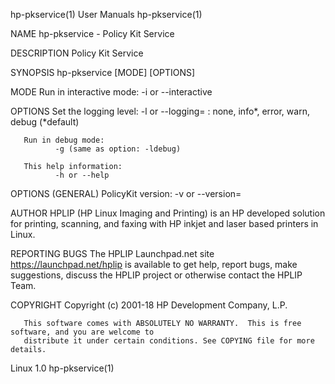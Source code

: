 hp-pkservice(1)                              User Manuals                              hp-pkservice(1)

NAME
       hp-pkservice - Policy Kit Service

DESCRIPTION
       Policy Kit Service

SYNOPSIS
       hp-pkservice [MODE] [OPTIONS]

MODE
       Run in interactive mode:
              -i or --interactive

OPTIONS
       Set the logging level:
              -l<level> or --logging=<level> <level>: none, info*, error, warn, debug (*default)

       Run in debug mode:
              -g (same as option: -ldebug)

       This help information:
              -h or --help

OPTIONS (GENERAL)
       PolicyKit version:
              -v<version> or --version=<version>

AUTHOR
       HPLIP  (HP  Linux Imaging and Printing) is an HP developed solution for printing, scanning, and
       faxing with HP inkjet and laser based printers in Linux.

REPORTING BUGS
       The HPLIP Launchpad.net site https://launchpad.net/hplip is available to get help, report bugs,
       make suggestions, discuss the HPLIP project or otherwise contact the HPLIP Team.

COPYRIGHT
       Copyright (c) 2001-18 HP Development Company, L.P.

       This software comes with ABSOLUTELY NO WARRANTY.  This is free software, and you are welcome to
       distribute it under certain conditions. See COPYING file for more details.

Linux                                             1.0                                  hp-pkservice(1)

